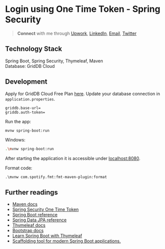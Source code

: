 # Login using One Time Token - Spring Security


> **Connect** with me through [Upwork](https://www.upwork.com/freelancers/~018d8a1d9dcab5ac61), [LinkedIn](https://linkedin.com/in/alifruliarso), [Email](mailto:alif.ruliarso@gmail.com), [Twitter](https://twitter.com/alifruliarso)

## Technology Stack
Spring Boot, Spring Security, Thymeleaf, Maven\
Database: GridDB Cloud

## Development

Apply for GridDB Cloud Free Plan [here](https://www.global.toshiba/ww/products-solutions/ai-iot/griddb.html).
Update your database connection in `application.properties`.

```
griddb.base-url=
griddb.auth-token=
```

Run the app:

```bash
mvnw spring-boot:run
```

Windows:

```bash
.\mvnw spring-boot:run
```

After starting the application it is accessible under [localhost:8080](http://localhost:8080).

Format code:

```
.\mvnw com.spotify.fmt:fmt-maven-plugin:format
```

## Further readings

* [Maven docs](https://maven.apache.org/guides/index.html)  
* [Spring Security One Time Token](https//docs.spring.io/spring-security/reference/servlet/authentication/onetimetoken.html)
* [Spring Boot reference](https://docs.spring.io/spring-boot/docs/current/reference/htmlsingle/)  
* [Spring Data JPA reference](https://docs.spring.io/spring-data/jpa/reference/jpa.html)
* [Thymeleaf docs](https://www.thymeleaf.org/documentation.html)  
* [Bootstrap docs](https://getbootstrap.com/docs/5.3/getting-started/introduction/)  
* [Learn Spring Boot with Thymeleaf](https://www.wimdeblauwe.com/books/taming-thymeleaf/)  
* [Scaffolding tool for modern Spring Boot applications.](https://bootify.io/)
